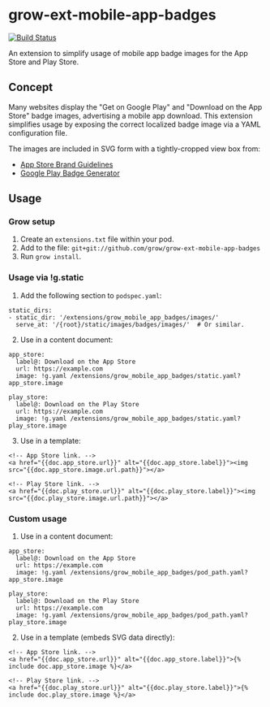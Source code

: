 # grow-ext-mobile-app-badges

[![Build Status](https://travis-ci.org/grow/grow-ext-mobile-app-badges.svg?branch=master)](https://travis-ci.org/grow/grow-ext-mobile-app-badges)

An extension to simplify usage of mobile app badge images for the App Store and Play Store.

## Concept

Many websites display the "Get on Google Play" and "Download on the App Store"
badge images, advertising a mobile app download. This extension simplifies usage
by exposing the correct localized badge image via a YAML configuration file.

The images are included in SVG form with a tightly-cropped view box from:

- [App Store Brand Guidelines](https://developer.apple.com/app-store/marketing/guidelines/#section-badges)
- [Google Play Badge Generator](https://play.google.com/intl/en_us/badges/)

## Usage

### Grow setup

1. Create an `extensions.txt` file within your pod.
1. Add to the file: `git+git://github.com/grow/grow-ext-mobile-app-badges`
1. Run `grow install`.

### Usage via !g.static

1. Add the following section to `podspec.yaml`:

```
static_dirs:
- static_dir: '/extensions/grow_mobile_app_badges/images/'
  serve_at: '/{root}/static/images/badges/images/'  # Or similar.
```

2. Use in a content document:

```
app_store:
  label@: Download on the App Store
  url: https://example.com
  image: !g.yaml /extensions/grow_mobile_app_badges/static.yaml?app_store.image

play_store:
  label@: Download on the Play Store
  url: https://example.com
  image: !g.yaml /extensions/grow_mobile_app_badges/static.yaml?play_store.image
```

3. Use in a template:

```
<!-- App Store link. -->
<a href="{{doc.app_store.url}}" alt="{{doc.app_store.label}}"><img src="{{doc.app_store.image.url.path}}"></a>

<!-- Play Store link. -->
<a href="{{doc.play_store.url}}" alt="{{doc.play_store.label}}"><img src="{{doc.play_store.image.url.path}}"></a>
```

### Custom usage

1. Use in a content document:

```
app_store:
  label@: Download on the App Store
  url: https://example.com
  image: !g.yaml /extensions/grow_mobile_app_badges/pod_path.yaml?app_store.image

play_store:
  label@: Download on the Play Store
  url: https://example.com
  image: !g.yaml /extensions/grow_mobile_app_badges/pod_path.yaml?play_store.image
```

2. Use in a template (embeds SVG data directly):

```
<!-- App Store link. -->
<a href="{{doc.app_store.url}}" alt="{{doc.app_store.label}}">{% include doc.app_store.image %}</a>

<!-- Play Store link. -->
<a href="{{doc.play_store.url}}" alt="{{doc.play_store.label}}">{% include doc.play_store.image %}</a>
```
